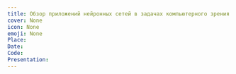 ```yaml
---
title: Обзор приложений нейронных сетей в задачах компьютерного зрения и обработки\генерации изображений. Железо для нейронных сетей.
cover: None
icon: None
emoji: None
Place: 
Date: 
Code: 
Presentation: 
---
```


